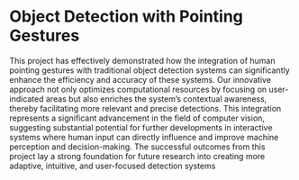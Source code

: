 # Object Detection with Pointing Gestures
 This project has effectively demonstrated how the integration of human pointing gestures with traditional object detection systems can significantly enhance the efficiency and accuracy of these systems. Our innovative approach not only optimizes computational resources by focusing on user- indicated areas but also enriches the system’s contextual awareness, thereby facilitating more relevant and precise detections. This integration represents a significant advancement in the field of computer vision, suggesting substantial potential for further developments in interactive systems where human input can directly influence and improve machine perception and decision-making. The successful outcomes from this project lay a strong foundation for future research into creating more adaptive, intuitive, and user-focused detection systems

